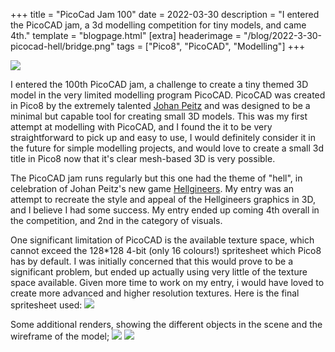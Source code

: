 +++
title = "PicoCad Jam 100"
date = 2022-03-30
description = "I entered the PicoCAD jam, a 3d modelling competition for tiny models, and came 4th."
template = "blogpage.html"
[extra]
headerimage = "/blog/2022-3-30-picocad-hell/bridge.png"
tags = ["Pico8", "PicoCAD", "Modelling"]
+++

<img class = imagewithinpost src="/blog/2022-3-30-picocad-hell/slowspin.gif">

I entered the 100th PicoCAD jam, a challenge to create a tiny themed 3D model in the very limited modelling program PicoCAD. PicoCAD was created in Pico8 by the extremely talented [Johan Peitz](https://twitter.com/johanpeitz) and was designed to be a minimal but capable tool for creating small 3D models. This was my first attempt at modelling with PicoCAD, and I found the it to be very straightforward to pick up and easy to use, I would definitely consider it in the future for simple modelling projects, and would love to create a small 3d title in Pico8 now that it's clear mesh-based 3D is very possible.

The PicoCAD jam runs regularly but this one had the theme of "hell", in celebration of Johan Peitz's new game [Hellgineers](https://johanpeitz.itch.io/hellgineers). My entry was an attempt to recreate the style and appeal of the Hellgineers graphics in 3D, and I believe I had some success. My entry ended up coming 4th overall in the competition, and 2nd in the category of visuals.

One significant limitation of PicoCAD is the available texture space, which cannot exceed the 128*128 4-bit (only 16 colours!) spritesheet which Pico8 has by default. I was initially concerned that this would prove to be a significant problem, but ended up actually using very little of the texture space available. Given more time to work on my entry, i would have loved to create more advanced and higher resolution textures. Here is the final spritesheet used:
<img class = imagewithinpost src="/blog/2022-3-30-picocad-hell/textures.png">


Some additional renders, showing the different objects in the scene and the wireframe of the model;
<img class = imagewithinpost src="/blog/2022-3-30-picocad-hell/objects.gif">
<img class = imagewithinpost src="/blog/2022-3-30-picocad-hell/wireframe.gif">
